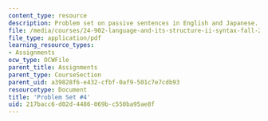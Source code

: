 ```yaml
---
content_type: resource
description: Problem set on passive sentences in English and Japanese.
file: /media/courses/24-902-language-and-its-structure-ii-syntax-fall-2003/217bacc6d02d4486069bc550ba95ae8f_ps_4_2003.pdf
file_type: application/pdf
learning_resource_types:
- Assignments
ocw_type: OCWFile
parent_title: Assignments
parent_type: CourseSection
parent_uid: a39828f6-e432-cfbf-0af9-501c7e7cdb93
resourcetype: Document
title: 'Problem Set #4'
uid: 217bacc6-d02d-4486-069b-c550ba95ae8f
---
```

